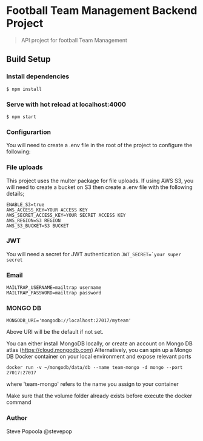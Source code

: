 # Football Team Management Backend Project

> API project for football Team Management

## Build Setup


### Install dependencies
`$ npm install`

### Serve with hot reload at localhost:4000
`$ npm start`

### Configurartion

You will need to create a .env file in the root of the project to configure the following:

### File uploads
This project uses the multer package for file uploads. If using AWS S3, you will need to create a bucket on S3 then create a .env file with the following details;

```
ENABLE_S3=true
AWS_ACCESS_KEY=YOUR ACCESS KEY
AWS_SECRET_ACCESS_KEY=YOUR SECRET ACCESS KEY
AWS_REGION=S3 REGION
AWS_S3_BUCKET=S3 BUCKET
```

### JWT
You will need a secret for JWT authentication
```JWT_SECRET=`your super secret```

### Email
```
MAILTRAP_USERNAME=mailtrap username
MAILTRAP_PASSWORD=mailtrap password
```

### MONGO DB
`MONGODB_URI='mongodb://localhost:27017/myteam'`

Above URI will be the default if not set.

You can either install MongoDB locally, or create an account on Mongo DB atlas (https://cloud.mongodb.com)
Alternatively, you can spin up a Mongo DB Docker container on your local environment and expose relevant ports

```
docker run -v ~/mongodb/data/db --name team-mongo -d mongo --port 27017:27017
```
where 'team-mongo' refers to the name you assign to your container

Make sure that the volume folder already exists before execute the docker command

### Author
Steve Popoola @stevepop
````
